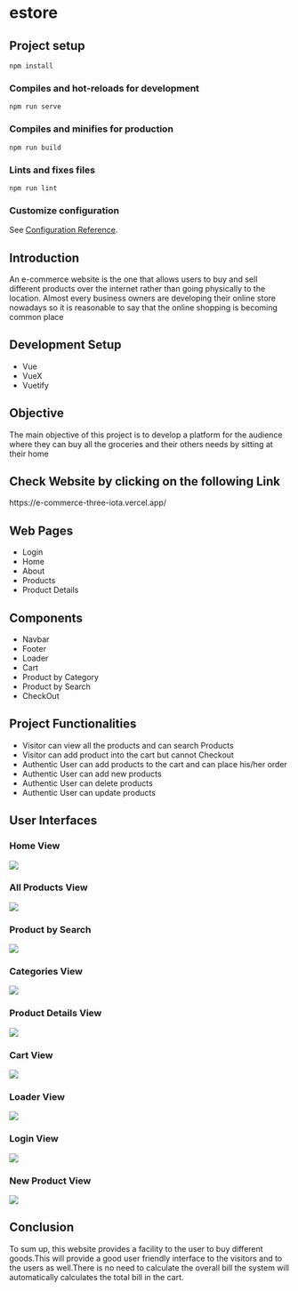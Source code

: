 # estore

## Project setup

```
npm install
```

### Compiles and hot-reloads for development

```
npm run serve
```

### Compiles and minifies for production

```
npm run build
```

### Lints and fixes files

```
npm run lint
```

### Customize configuration

See [Configuration Reference](https://cli.vuejs.org/config/).

<!-- ************    Inroduction    *********** -->
<h2>Introduction</h2>
<p>An e-commerce website is the one that allows users to buy and sell different products over the internet rather than going physically to the location. Almost every business owners are developing their online store nowadays so it is reasonable to say that the online shopping is becoming common place</p>
<!-- ************    Technology Used    *********** -->
<h2>Development Setup</h2>
<ul>
    <li>Vue</li>
    <li>VueX</li>
    <li>Vuetify</li>
</ul>

<!-- ************    Objective    *********** -->
<h2>Objective</h2>
<p>The main objective of this project is to develop a platform for the audience where they can buy all the groceries and their others needs by sitting at their home</p>

<!-- ************    Web Url    *********** -->
<h2>Check Website by clicking on the following Link</h2>
<p> https://e-commerce-three-iota.vercel.app/</p>

<!-- ************    Web Pages    *********** -->

<h2>Web Pages</h2>
<ul>
    <li>Login</li>
    <li>Home</li>
    <li>About</li>
    <li>Products</li>
    <li>Product Details</li>
</ul>

<!-- ************    Components    *********** -->
<h2>Components</h2>
<ul>
    <li>Navbar</li>
    <li>Footer</li>
    <li>Loader</li>
    <li>Cart</li>
    <li>Product by Category</li>
    <li>Product by Search</li>
    <li>CheckOut</li>
</ul>

<!-- ************    Functionalities    *********** -->
<h2>Project Functionalities</h2>
<ul>
    <li>Visitor can view all the products and can search Products</li>
    <li>Visitor can add product into the cart but cannot Checkout</li>
    <li>Authentic User can add products to the cart and can place his/her order</li>
    <li>Authentic User can add new products</li>
    <li>Authentic User can delete products</li>
    <li>Authentic User can update products</li>
</ul>

<!-- ************    User Interfaces    *********** -->

<h2>User Interfaces</h2>
<h3>Home View</h3>
<img src="./src/assets/User Interfaces/Home.png">
<h3>All Products View</h3>
<img src="./src/assets/User Interfaces/Products.png">
<h3>Product by Search</h3>
<img src="./src/assets/User Interfaces/Search.png">
<h3>Categories View</h3>
<img src="./src/assets/User Interfaces/Categories.png">
<h3>Product Details View</h3>
<img src="./src/assets/User Interfaces/Details.png">
<h3>Cart View</h3>
<img src="./src/assets/User Interfaces/Cart.png">
<h3>Loader View</h3>
<img src="./src/assets/User Interfaces/Loader.png">
<h3>Login View</h3>
<img src="./src/assets/User Interfaces/Login.png">
<h3>New Product View</h3>
<img src="./src/assets/User Interfaces/New Product.png">

<!-- ************    Conclusion    *********** -->
<h2>Conclusion</h2>
<p>To sum up, this website provides a facility to the user to buy different goods.This will provide a good user friendly interface to the visitors and to the users as well.There is no need to calculate the overall bill the system will automatically calculates the total bill in the cart.</p>

<!-- ************   END    *********** -->